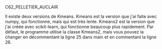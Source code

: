 C62_PELLETIER_AUCLAIR

Il existe deux versions de Kmeans. Kmeans est la version que j'ai faite avec numpy, qui fonctionne, mais qui est très lente. Kmeans2 est la version que j'ai créée avec scikit-learn, qui fonctionne beaucoup plus rapidement. Par défaut, le programme utilise la classe Kmeans2, mais vous pouvez la changer en décommentant la ligne 25 dans main et en commentant la ligne 26. 